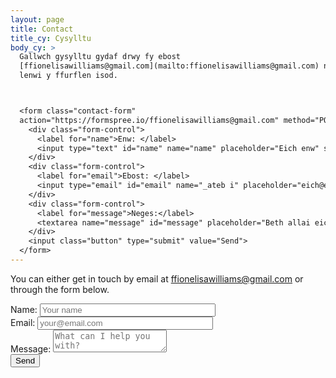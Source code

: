 ```yaml
---
layout: page
title: Contact
title_cy: Cysylltu
body_cy: >
  Gallwch gysylltu gydaf drwy fy ebost
  [ffionelisawilliams@gmail.com](mailto:ffionelisawilliams@gmail.com) neu wrth
  lenwi y ffurflen isod.



  <form class="contact-form"
  action="https://formspree.io/ffionelisawilliams@gmail.com" method="POST">
    <div class="form-control">
      <label for="name">Enw: </label>
      <input type="text" id="name" name="name" placeholder="Eich enw" size="32">
    </div>
    <div class="form-control">
      <label for="email">Ebost: </label>
      <input type="email" id="email" name="_ateb i" placeholder="eich@ebost.com" size="32">
    </div>
    <div class="form-control">
      <label for="message">Neges:</label>
      <textarea name="message" id="message" placeholder="Beth allai eich helpu gyda?"></textarea>
    </div>
    <input class="button" type="submit" value="Send">
  </form>
---
```

You can either get in touch by email at [ffionelisawilliams@gmail.com](mailto:ffionelisawilliams@gmail.com) or through the form below.


<form class="contact-form" action="https://formspree.io/ffionelisawilliams@gmail.com" method="POST">
  <div class="form-control">
    <label for="name">Name: </label>
    <input type="text" id="name" name="name" placeholder="Your name" size="32">
  </div>
  <div class="form-control">
    <label for="email">Email: </label>
    <input type="email" id="email" name="_replyto" placeholder="your@email.com" size="32">
  </div>
  <div class="form-control">
    <label for="message">Message:</label>
    <textarea name="message" id="message" placeholder="What can I help you with?"></textarea>
  </div>
  <input class="button" type="submit" value="Send">
</form>





